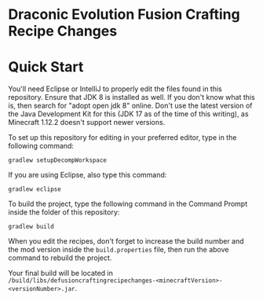 # Draconic Evolution Fusion Crafting Recipe Changes

# Quick Start

You'll need Eclipse or IntelliJ to properly edit the files found in this repository. Ensure that JDK 8 is installed as well. If you don't know what this is, then search for "adopt open jdk 8" online. Don't use the latest version of the Java Development Kit for this (JDK 17 as of the time of this writing), as Minecraft 1.12.2 doesn't support newer versions.

To set up this repository for editing in your preferred editor, type in the following command:
```
gradlew setupDecompWorkspace
```
If you are using Eclipse, also type this command:
```
gradlew eclipse
```
To build the project, type the following command in the Command Prompt inside the folder of this repository:
```
gradlew build
```
When you edit the recipes, don't forget to increase the build number and the mod version inside the `build.properties` file, then run the above command to rebuild the project.

Your final build will be located in `/build/libs/defusioncraftingrecipechanges-<minecraftVersion>-<versionNumber>.jar`.